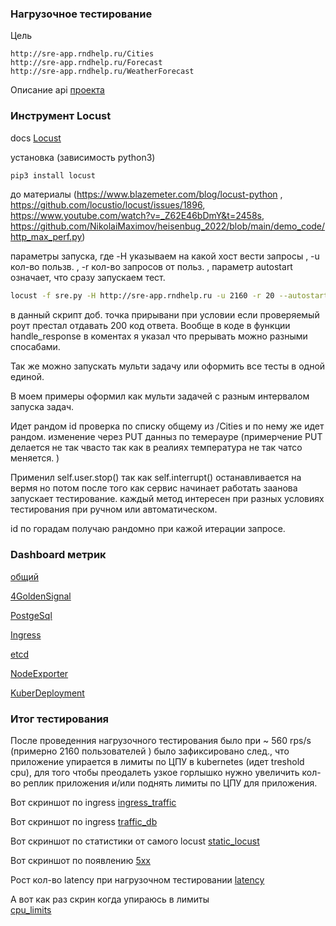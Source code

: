 ### Нагрузочное тестирование 

Цель 
```
http://sre-app.rndhelp.ru/Cities
http://sre-app.rndhelp.ru/Forecast
http://sre-app.rndhelp.ru/WeatherForecast
```

Описание api [проекта](http://sre-app.rndhelp.ru/swagger/index.html)

### Инструмент Locust 

docs [Locust](https://docs.locust.io/en/stable/quickstart.html)

установка (зависимость python3)
```sh
pip3 install locust
```

до материалы (https://www.blazemeter.com/blog/locust-python , https://github.com/locustio/locust/issues/1896, https://www.youtube.com/watch?v=_Z62E46bDmY&t=2458s, https://github.com/NikolaiMaximov/heisenbug_2022/blob/main/demo_code/http_max_perf.py) 


параметры запуска, где  -H указываем на какой хост вести запросы , -u кол-во пользв. , -r кол-во запросов от польз.  , параметр autostart означает, что сразу запускаем тест. 
```sh
locust -f sre.py -H http://sre-app.rndhelp.ru -u 2160 -r 20 --autostart
```


в данный скрипт доб. точка прирывани при условии если проверяемый роут престал отдавать 200 код ответа. Вообще в коде в функции handle_response в коментах я указал что прерывать можно разными спосабами. 

Так же можно запускать мульти задачу или оформить все тесты в одной единой. 

В моем примеры оформил как мульти задачей с разным интервалом запуска задач.

Идет рандом id проверка по списку общему из /Cities и по нему же идет рандом. изменение через PUT данныз по темерауре (примерчение PUT делается не так чвасто так как в реалиях температура не так чатсо меняется. )

Применил self.user.stop() так как self.interrupt() останавливается на вермя но потом после того как сервис начинает работать заанова запускает тестирование. каждый метод интересен при разных условиях тестирования при ручном или автоматическом. 

id по горадам получаю рандомно при кажой итерации запросе.
### Dashboard метрик 
[общий](http://5eca9364-3899-4021-b861-fd4f64e48c6d.mts-gslb.ru/dashboards/f/M4CESrGSz/kulishov-konstantin)

[4GoldenSignal](http://5eca9364-3899-4021-b861-fd4f64e48c6d.mts-gslb.ru/d/7GKkdrGIz/4-golden-signal?orgId=1&from=now-3h&to=now)

[PostgeSql](http://5eca9364-3899-4021-b861-fd4f64e48c6d.mts-gslb.ru/d/5474745/postgresql-overview-postgres_exporter?orgId=1&refresh=5m)

[Ingress](http://5eca9364-3899-4021-b861-fd4f64e48c6d.mts-gslb.ru/d/nginxvdvsdv/nginx-ingress-controller?orgId=1&refresh=5s)

[etcd](http://5eca9364-3899-4021-b861-fd4f64e48c6d.mts-gslb.ru/d/dsvsdvsbrjrwew/etcd?orgId=1)

[NodeExporter](http://5eca9364-3899-4021-b861-fd4f64e48c6d.mts-gslb.ru/d/rYdddlPWksdvsdvsd/node-exporter-full?orgId=1)

[KuberDeployment](http://5eca9364-3899-4021-b861-fd4f64e48c6d.mts-gslb.ru/d/k8s_views_pods/kubernetes-views-pods?orgId=1&var-datasource=Prometheus&var-namespace=sre-cource-student-53&var-pod=app-f8cf557fb-g56sn&var-resolution=30s&from=1701084617407&to=1701085489616)

### Итог тестирования 

После проведенния нагрузочного тестирования было при ~ 560 rps/s (примерно 2160 пользователей ) было зафиксировано след., что приложение упирается в лимиты по ЦПУ в kubernetes (идет treshold cpu),  для того чтобы преодалеть узкое горлышко  нужно увеличить кол-во реплик приложения и/или поднять лимиты по ЦПУ для приложения. 


Вот скриншот по ingress
[ingress_traffic](https://drive.google.com/file/d/1R9b0qePLF06HfiqYzsozvmcEIEDM4hha/view?usp=drive_link)

Вот скриншот по ingress
[traffic_db](https://drive.google.com/file/d/1ns2XJ4gpi4_fbDGDGCwsoM_bO8ogNtSG/view?usp=drive_link)

Вот скриншот по статистики от самого locust
[static_locust](https://drive.google.com/file/d/1gRZ-QcyJP0zS88UTZBC5Wr_JiyvqYwaI/view?usp=drive_link)

Вот скриншот по появлению 
[5xx](https://drive.google.com/file/d/1YjqzVfMKYomo92KFQVzNm6gU3jeTiBkz/view?usp=drive_link)

Рост кол-во latency при нагрузочном тестировании
[latency](https://drive.google.com/file/d/1x_paZppLy0u600bev9fM3ZZd9PETV64k/view?usp=drive_link)

А вот как раз скрин когда упираюсь в лимиты  
[cpu_limits](https://drive.google.com/file/d/1LFaWCb0iLKcHRyNjBPBP5Obhce0uf7b4/view?usp=drive_link)


